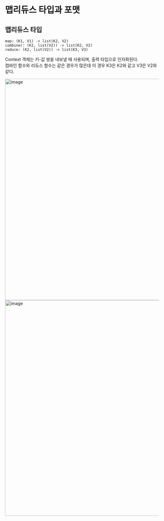 # 맵리듀스 타입과 포맷

## 맵리듀스 타입

```
map: (K1, V1) -> list(K2, V2)
combiner: (K2, list(V2)) -> list(K2, V2)
reduce: (K2, list(V2)) -> list(K3, V3)
```

Context 객체는 키-값 쌍을 내보낼 때 사용되며, 출력 타입으로 인자화된다.  
컴바인 함수와 리듀스 함수는 같은 경우가 많은데 이 경우 K3은  K2와 같고 V3은 V2와 같다.  

<img width="725" alt="image" src="https://github.com/Be-poz/TIL/assets/45073750/fc9b3e30-0c85-4922-9bd7-c45d60ef4999">
<img width="706" alt="image" src="https://github.com/Be-poz/TIL/assets/45073750/9f33eb85-0dd7-45df-8665-79de349352fb">

